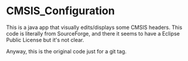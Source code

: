 # CMSIS_Configuration
This is a java app that visually edits/displays some CMSIS headers. 
This code is literally from SourceForge, and there it seems to have a Eclipse Public License but it's not clear.

Anyway, this is the original code just for a git tag.
